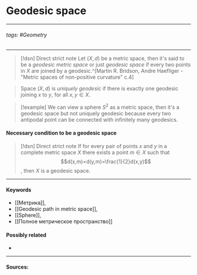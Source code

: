 # Geodesic space
***
###### tags: #Geometry  
***
>[!dsn] Direct strict note
>Let $(X,d)$ be a metric space, then it's said to be a *geodesic metric space* or just *geodesic space* if every two points in $X$ are joined by a geodesic.^[Martin R. Bridson, Andre Haefliger - "Metric spaces of non-positive curvature" c.4]

>Space $(X,d)$ is *uniquely geodesic* if there is exactly one geodesic joining $x$ to $y$, for all $x,y\in X$.

>[!example] 
>We can view a sphere $S^{2}$ as a metric space, then it's a geodesic space but not uniquely geodesic because every two antipodal point can be connected with infinitely many geodesics.

#### Necessary condition to be a geodesic space
>[!dsn] Direct strict note
>If for every pair of points $x$ and $y$ in a complete metric space $X$ there exists a point $m\in X$ such that $$d(x,m)=d(y,m)=\frac{1}{2}d(x,y)$$, then $X$ is a geodesic space.

***
#### Keywords
- [[Метрика]],
- [[Geodesic path in metric space]],
- [[Sphere]],
- [[Полное метрическое пространство]]
#### Possibly related
- 
***
#### Sources: